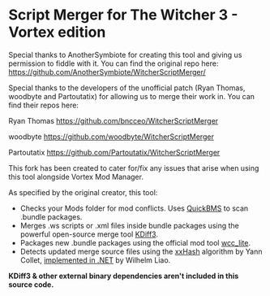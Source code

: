 # Script Merger for The Witcher 3 - Vortex edition

Special thanks to AnotherSymbiote for creating this tool and giving us permission to fiddle with it.
You can find the original repo here: https://github.com/AnotherSymbiote/WitcherScriptMerger/

Special thanks to the developers of the unofficial patch (Ryan Thomas, woodbyte and Partoutatix) for allowing us to merge their work in. You can find their repos here:

Ryan Thomas   https://github.com/bncceo/WitcherScriptMerger

woodbyte  https://github.com/woodbyte/WitcherScriptMerger

Partoutatix  https://github.com/Partoutatix/WitcherScriptMerger

This fork has been created to cater for/fix any issues that arise when using this tool alongside Vortex Mod Manager.


As specified by the original creator, this tool:
- Checks your Mods folder for mod conflicts.  Uses [QuickBMS](http://aluigi.altervista.org/quickbms.htm) to scan .bundle packages.
- Merges .ws scripts or .xml files inside bundle packages using the powerful open-source merge tool [KDiff3](http://kdiff3.sourceforge.net/).
- Packages new .bundle packages using the official mod tool [wcc_lite](http://www.nexusmods.com/witcher3/news/12625/?).
- Detects updated merge source files using the [xxHash](https://github.com/Cyan4973/xxHash) algorithm by Yann Collet, [implemented in .NET](https://github.com/wilhelmliao/xxHash.NET) by Wilhelm Liao.

**KDiff3 & other external binary dependencies aren't included in this source code.**
